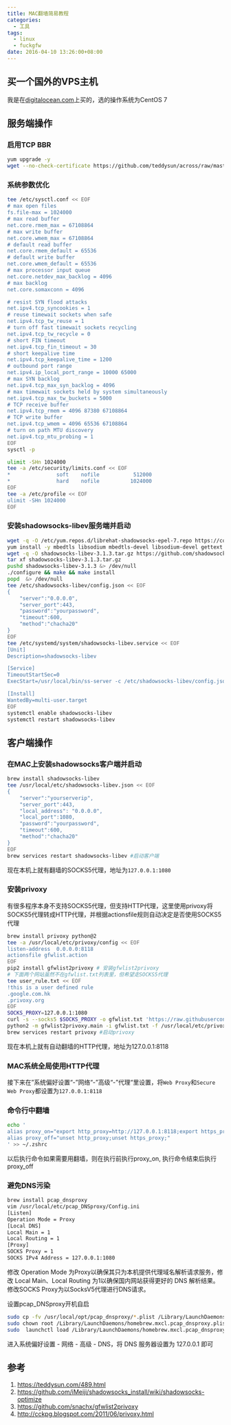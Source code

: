 ```yaml
---
title: MAC翻墙简易教程
categories:
  - 工具
tags:
  - linux
  - fuckgfw
date: 2016-04-10 13:26:00+08:00
---
```

## 买一个国外的VPS主机

我是在[digitalocean.com](https://www.digitalocean.com/)上买的，选的操作系统为CentOS 7

## 服务端操作

### 启用TCP BBR

```bash
yum upgrade -y
wget --no-check-certificate https://github.com/teddysun/across/raw/master/bbr.sh && chmod +x bbr.sh && ./bbr.sh # 这里会重启服务器
```

### 系统参数优化

```bash
tee /etc/sysctl.conf << EOF
# max open files
fs.file-max = 1024000
# max read buffer
net.core.rmem_max = 67108864
# max write buffer
net.core.wmem_max = 67108864
# default read buffer
net.core.rmem_default = 65536
# default write buffer
net.core.wmem_default = 65536
# max processor input queue
net.core.netdev_max_backlog = 4096
# max backlog
net.core.somaxconn = 4096

# resist SYN flood attacks
net.ipv4.tcp_syncookies = 1
# reuse timewait sockets when safe
net.ipv4.tcp_tw_reuse = 1
# turn off fast timewait sockets recycling
net.ipv4.tcp_tw_recycle = 0
# short FIN timeout
net.ipv4.tcp_fin_timeout = 30
# short keepalive time
net.ipv4.tcp_keepalive_time = 1200
# outbound port range
net.ipv4.ip_local_port_range = 10000 65000
# max SYN backlog
net.ipv4.tcp_max_syn_backlog = 4096
# max timewait sockets held by system simultaneously
net.ipv4.tcp_max_tw_buckets = 5000
# TCP receive buffer
net.ipv4.tcp_rmem = 4096 87380 67108864
# TCP write buffer
net.ipv4.tcp_wmem = 4096 65536 67108864
# turn on path MTU discovery
net.ipv4.tcp_mtu_probing = 1
EOF
sysctl -p

ulimit -SHn 1024000
tee -a /etc/security/limits.conf << EOF
*               soft    nofile           512000
*               hard    nofile          1024000
EOF
tee -a /etc/profile << EOF
ulimit -SHn 1024000
EOF
```

### 安装shadowsocks-libev服务端并启动

```bash
wget -q -O /etc/yum.repos.d/librehat-shadowsocks-epel-7.repo https://copr.fedorainfracloud.org/coprs/librehat/shadowsocks/repo/epel-7/librehat-shadowsocks-epel-7.repo
yum install -y mbedtls libsodium mbedtls-devel libsodium-devel gettext gcc autoconf libtool automake make asciidoc xmlto c-ares-devel libev-devel pcre-devel
wget -q -O shadowsocks-libev-3.1.3.tar.gz https://github.com/shadowsocks/shadowsocks-libev/releases/download/v3.1.3/shadowsocks-libev-3.1.3.tar.gz
tar xf shadowsocks-libev-3.1.3.tar.gz
pushd shadowsocks-libev-3.1.3 &> /dev/null
./configure && make && make install
popd  &> /dev/null
tee /etc/shadowsocks-libev/config.json << EOF
{
    "server":"0.0.0.0",
    "server_port":443,
    "password":"yourpassword",
    "timeout":600,
    "method":"chacha20"
}
EOF
tee /etc/systemd/system/shadowsocks-libev.service << EOF
[Unit]
Description=shadowsocks-libev

[Service]
TimeoutStartSec=0
ExecStart=/usr/local/bin/ss-server -c /etc/shadowsocks-libev/config.json

[Install]
WantedBy=multi-user.target
EOF
systemctl enable shadowsocks-libev
systemctl restart shadowsocks-libev
```

## 客户端操作

### 在MAC上安装shadowsocks客户端并启动

```bash
brew install shadowsocks-libev
tee /usr/local/etc/shadowsocks-libev.json << EOF
{
    "server":"yourserverip",
    "server_port":443,
    "local_address": "0.0.0.0",
    "local_port":1080,
    "password":"yourpassword",
    "timeout":600,
    "method":"chacha20"
}
EOF
brew services restart shadowsocks-libev #启动客户端
```
现在本机上就有翻墙的SOCKS5代理，地址为`127.0.0.1:1080`

### 安装privoxy

有很多程序本身不支持SOCKS5代理，但支持HTTP代理，这里使用privoxy将SOCKS5代理转成HTTP代理，并根据actionsfile规则自动决定是否使用SOCKS5代理
```bash
brew install privoxy python@2
tee -a /usr/local/etc/privoxy/config << EOF
listen-address  0.0.0.0:8118
actionsfile gfwlist.action
EOF
pip2 install gfwlist2privoxy # 安装gfwlist2privoxy
# 下面两个网站虽然不在gfwlist.txt列表里，但希望走SOCKS5代理
tee user_rule.txt << EOF
!this is a user defined rule
.google.com.hk
.privoxy.org
EOF
SOCKS_PROXY=127.0.0.1:1080
curl -s --socks5 $SOCKS_PROXY -o gfwlist.txt 'https://raw.githubusercontent.com/gfwlist/gfwlist/master/gfwlist.txt'
python2 -m gfwlist2privoxy.main -i gfwlist.txt -f /usr/local/etc/privoxy/gfwlist.action -p $SOCKS_PROXY -t socks5 --user-rule user_rule.txt # 使用gfwlist2privoxy生成gfwlist.action文件，gfwlist.action文件很好理解，里面全部是需要走SOCKS5代理的域名列表，可根据需求自行编辑，编辑完毕之后重启privoxy即可生效
brew services restart privoxy #启动privoxy
```
现在本机上就有自动翻墙的HTTP代理，地址为127.0.0.1:8118

### MAC系统全局使用HTTP代理

接下来在”系统偏好设置“-”网络“-”高级“-”代理“里设置，将`Web Proxy`和`Secure Web Proxy`都设置为`127.0.0.1:8118`

### 命令行中翻墙

```bash
echo '
alias proxy_on="export http_proxy=http://127.0.0.1:8118;export https_proxy=http://127.0.0.1:8118;"
alias proxy_off="unset http_proxy;unset https_proxy;"
' >> ~/.zshrc
```
以后执行命令如果需要用翻墙，则在执行前执行proxy_on, 执行命令结束后执行proxy_off

### 避免DNS污染

```bash
brew install pcap_dnsproxy
vim /usr/local/etc/pcap_DNSproxy/Config.ini
[Listen]
Operation Mode = Proxy
[Local DNS]
Local Main = 1
Local Routing = 1
[Proxy]
SOCKS Proxy = 1
SOCKS IPv4 Address = 127.0.0.1:1080
```

修改 Operation Mode 为Proxy以确保其只为本机提供代理域名解析请求服务，修改 Local Main、Local Routing 为1以确保国内网站获得更好的 DNS 解析结果。修改SOCKS Proxy为以SocksV5代理进行DNS请求。

设置pcap_DNSproxy开机自启

```bash
sudo cp -fv /usr/local/opt/pcap_dnsproxy/*.plist /Library/LaunchDaemons
sudo chown root /Library/LaunchDaemons/homebrew.mxcl.pcap_dnsproxy.plist
sudo  launchctl load /Library/LaunchDaemons/homebrew.mxcl.pcap_dnsproxy.plist
```

进入系统偏好设置 - 网络 - 高级 - DNS，将 DNS 服务器设置为 127.0.0.1 即可

## 参考

1. https://teddysun.com/489.html
2. https://github.com/iMeiji/shadowsocks_install/wiki/shadowsocks-optimize
3. https://github.com/snachx/gfwlist2privoxy
4. http://cckpg.blogspot.com/2011/06/privoxy.html

